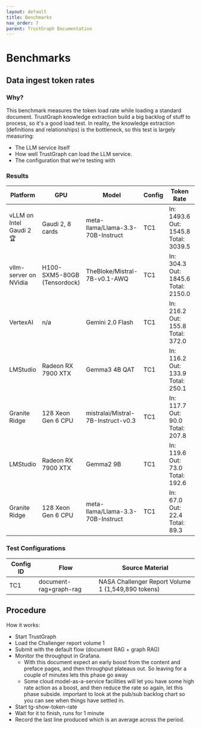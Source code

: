 ```yaml
---
layout: default
title: Benchmarks
nav_order: 7
parent: TrustGraph Documentation
---
```


# Benchmarks

## Data ingest token rates

### Why?

This benchmark measures the token load rate while loading a standard
document.  TrustGraph knowledge extraction build a big backlog of stuff to
process, so it's a good load test.  In reality, the knowledge extraction
(definitions and relationships) is the bottleneck, so this test is largely
measuring:
- The LLM service itself
- How well TrustGraph can load the LLM service.
- The configuration that we're testing with

### Results

<table>
  <thead>
    <tr>
      <th>Platform</th>
      <th>GPU</th>
      <th>Model</th>
      <th>Config</th>
      <th>Token Rate</th>
      <th>Time to Process</th>
    </tr>
  </thead>
  <tbody>
    <tr>
      <td>vLLM on Intel Gaudi 2 🏆</td>
      <td>Gaudi 2, 8 cards</td>
      <td>meta-llama/Llama-3.3-70B-Instruct</td>
      <td>TC1</td>
      <td>In: 1493.6<br/>Out: 1545.8<br/>Total: 3039.5</td>
      <td>8.5 min</td>
    </tr>
    <tr>
      <td>vllm-server on NVidia</td>
      <td>H100-SXM5-80GB (Tensordock)</td>
      <td>TheBloke/Mistral-7B-v0.1-AWQ</td>
      <td>TC1</td>
      <td>In: 304.3<br/>Out: 1845.6<br/>Total: 2150.0</td>
      <td>12.0 min</td>
    </tr>
    <tr>
      <td>VertexAI</td>
      <td>n/a</td>
      <td>Gemini 2.0 Flash</td>
      <td>TC1</td>
      <td>In: 216.2<br/>Out: 155.8<br/>Total: 372.0</td>
      <td>69.4 min</td>
    </tr>
    <tr>
      <td>LMStudio</td>
      <td>Radeon RX 7900 XTX</td>
      <td>Gemma3 4B QAT</td>
      <td>TC1</td>
      <td>In: 116.2<br/>Out: 133.9<br/>Total: 250.1</td>
      <td>103.3 min</td>
    </tr>
    <tr>
      <td>Granite Ridge</td>
      <td>128 Xeon Gen 6 CPU</td>
      <td>mistralai/Mistral-7B-Instruct-v0.3</td>
      <td>TC1</td>
      <td>In: 117.7<br/>Out: 90.0<br/>Total: 207.8</td>
      <td>124.3 min</td>
    </tr>
    <tr>
      <td>LMStudio</td>
      <td>Radeon RX 7900 XTX</td>
      <td>Gemma2 9B</td>
      <td>TC1</td>
      <td>In: 119.6<br/>Out: 73.0<br/>Total: 192.6</td>
      <td>134.1 min</td>
    </tr>
    <tr>
      <td>Granite Ridge</td>
      <td>128 Xeon Gen 6 CPU</td>
      <td>meta-llama/Llama-3.3-70B-Instruct</td>
      <td>TC1</td>
      <td>In: 67.0<br/>Out: 22.4<br/>Total: 89.3</td>
      <td>289.3 min</td>
    </tr>
  </tbody>
</table>

### Test Configurations

<table>
  <thead>
    <tr>
      <th>Config ID</th>
      <th>Flow</th>
      <th>Source Material</th>
    </tr>
  </thead>
  <tbody>
    <tr>
      <td>TC1</td>
      <td>document-rag+graph-rag</td>
      <td>NASA Challenger Report Volume 1 (1,549,890 tokens)</td>
    </tr>
  </tbody>
</table>

## Procedure

How it works:
- Start TrustGraph
- Load the Challenger report volume 1
- Submit with the default flow (document RAG + graph RAG)
- Monitor the throughput in Grafana.
  - With this document expect an early boost from the content and preface
    pages, and then throughput plateaus out.  So leaving for a couple of
    minutes lets this phase go away
  - Some cloud model-as-a-service facilities will let you have some
    high rate action as a boost, and then reduce the rate so again, let this
    phase subside.  important to look at the pub/sub backlog chart so you
    can see when things have settled in.
- Start tg-show-token-rate
- Wait for it to finish, runs for 1 minute
- Record the last line produced which is an average across the period.
